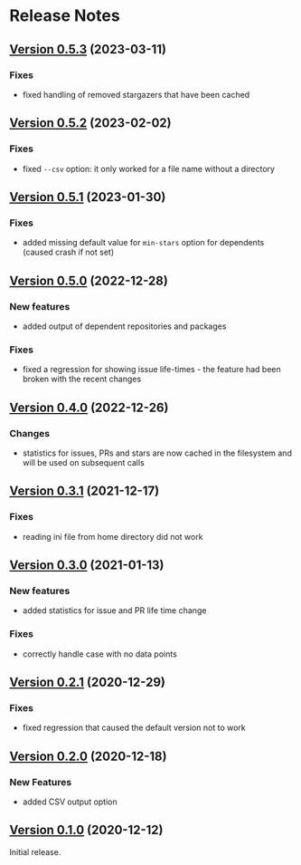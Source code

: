 # Release Notes

## [Version 0.5.3](https://pypi.org/project/ghrepo-stats/0.5.3/) (2023-03-11)

### Fixes
* fixed handling of removed stargazers that have been cached 

## [Version 0.5.2](https://pypi.org/project/ghrepo-stats/0.5.2/) (2023-02-02)

### Fixes
* fixed `--csv` option: it only worked for a file name without a directory 

## [Version 0.5.1](https://pypi.org/project/ghrepo-stats/0.5.1/) (2023-01-30)

### Fixes
* added missing default value for `min-stars` option for dependents (caused crash if 
  not set)

## [Version 0.5.0](https://pypi.org/project/ghrepo-stats/0.5.0/) (2022-12-28)

### New features
* added output of dependent repositories and packages

### Fixes
* fixed a regression for showing issue life-times - the feature had been broken 
  with the recent changes

## [Version 0.4.0](https://pypi.org/project/ghrepo-stats/0.4.0/) (2022-12-26)

### Changes
* statistics for issues, PRs and stars are now cached in the filesystem and will be 
  used on subsequent calls

## [Version 0.3.1](https://pypi.org/project/ghrepo-stats/0.3.1/) (2021-12-17)

### Fixes
* reading ini file from home directory did not work

## [Version 0.3.0](https://pypi.org/project/ghrepo-stats/0.3.0/) (2021-01-13)

### New features
* added statistics for issue and PR life time change

### Fixes
* correctly handle case with no data points

## [Version 0.2.1](https://pypi.org/project/ghrepo-stats/0.2.1/) (2020-12-29)

### Fixes
* fixed regression that caused the default version not to work

## [Version 0.2.0](https://pypi.org/project/ghrepo-stats/0.2.0/) (2020-12-18)

### New Features
* added CSV output option

## [Version 0.1.0](https://pypi.org/project/ghrepo-stats/0.1.0/) (2020-12-12)
Initial release.